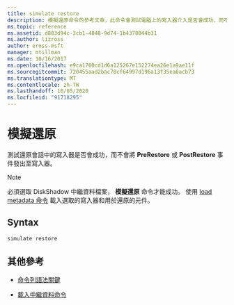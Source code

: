 ```yaml
---
title: simulate restore
description: 模擬還原命令的參考文章，此命令會測試電腦上的寫入器介入是否會成功，而不會對寫入器發出 PreRestore 或 PostRestore 事件。
ms.topic: reference
ms.assetid: d883d94c-3cb1-4848-9d74-1b4378044b31
ms.author: lizross
author: eross-msft
manager: mtillman
ms.date: 10/16/2017
ms.openlocfilehash: e9ca1760cd1d6a125267e152274ea26e1a9ae11f
ms.sourcegitcommit: 720455aad2bac78cf64997d196a13f35ea0acb73
ms.translationtype: MT
ms.contentlocale: zh-TW
ms.lasthandoff: 10/05/2020
ms.locfileid: "91718295"
---
```

# <a name="simulate-restore"></a>模擬還原

測試還原會話中的寫入器是否會成功，而不會將 **PreRestore** 或 **PostRestore** 事件發出至寫入器。

> [!NOTE]
> 必須選取 DiskShadow 中繼資料檔案， **模擬還原** 命令才能成功。 使用 [load metadata 命令](load-metadata.md) 載入選取的寫入器和用於還原的元件。

## <a name="syntax"></a>Syntax

```
simulate restore
```

## <a name="additional-references"></a>其他參考

- [命令列語法關鍵](command-line-syntax-key.md)

- [載入中繼資料命令](load-metadata.md)
